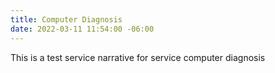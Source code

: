 ```yaml
---
title: Computer Diagnosis
date: 2022-03-11 11:54:00 -06:00
---
```


This is a test service narrative for service computer diagnosis